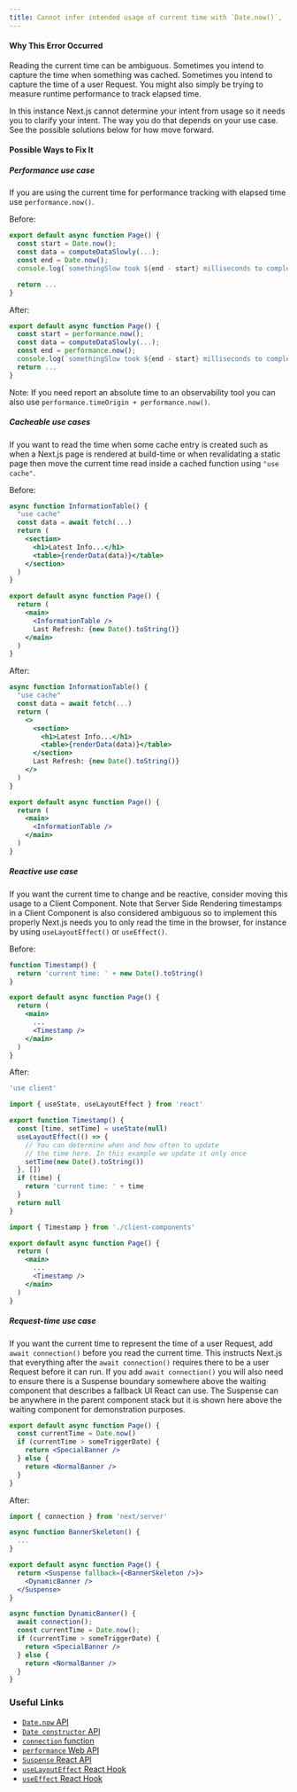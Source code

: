 ```yaml
---
title: Cannot infer intended usage of current time with `Date.now()`, `Date()`, or `new Date()`
---
```


#### Why This Error Occurred

Reading the current time can be ambiguous. Sometimes you intend to capture the time when something was cached. Sometimes you intend to capture the time of a user Request. You might also simply be trying to measure runtime performance to track elapsed time.

In this instance Next.js cannot determine your intent from usage so it needs you to clarify your intent. The way you do that depends on your use case. See the possible solutions below for how move forward.

#### Possible Ways to Fix It

##### Performance use case

If you are using the current time for performance tracking with elapsed time use `performance.now()`.

Before:

```jsx filename="app/page.js"
export default async function Page() {
  const start = Date.now();
  const data = computeDataSlowly(...);
  const end = Date.now();
  console.log(`somethingSlow took ${end - start} milliseconds to complete`)

  return ...
}
```

After:

```jsx filename="app/page.js"
export default async function Page() {
  const start = performance.now();
  const data = computeDataSlowly(...);
  const end = performance.now();
  console.log(`somethingSlow took ${end - start} milliseconds to complete`)
  return ...
}
```

Note: If you need report an absolute time to an observability tool you can also use `performance.timeOrigin + performance.now()`.

##### Cacheable use cases

If you want to read the time when some cache entry is created such as when a Next.js page is rendered at build-time or when revalidating a static page then move the current time read inside a cached function using `"use cache"`.

Before:

```jsx filename="app/page.js"
async function InformationTable() {
  "use cache"
  const data = await fetch(...)
  return (
    <section>
      <h1>Latest Info...</h1>
      <table>{renderData(data)}</table>
    </section>
  )
}

export default async function Page() {
  return (
    <main>
      <InformationTable />
      Last Refresh: {new Date().toString()}
    </main>
  )
}
```

After:

```jsx filename="app/page.js"
async function InformationTable() {
  "use cache"
  const data = await fetch(...)
  return (
    <>
      <section>
        <h1>Latest Info...</h1>
        <table>{renderData(data)}</table>
      </section>
      Last Refresh: {new Date().toString()}
    </>
  )
}

export default async function Page() {
  return (
    <main>
      <InformationTable />
    </main>
  )
}
```

##### Reactive use case

If you want the current time to change and be reactive, consider moving this usage to a Client Component. Note that Server Side Rendering timestamps in a Client Component is also considered ambiguous so to implement this properly Next.js needs you to only read the time in the browser, for instance by using `useLayoutEffect()` or `useEffect()`.

Before:

```jsx filename="app/page.js"
function Timestamp() {
  return 'current time: ' + new Date().toString()
}

export default async function Page() {
  return (
    <main>
      ...
      <Timestamp />
    </main>
  )
}
```

After:

```jsx filename="app/client-components.js"
'use client'

import { useState, useLayoutEffect } from 'react'

export function Timestamp() {
  const [time, setTime] = useState(null)
  useLayoutEffect(() => {
    // You can determine when and how often to update
    // the time here. In this example we update it only once
    setTime(new Date().toString())
  }, [])
  if (time) {
    return 'current time: ' + time
  }
  return null
}
```

```jsx filename="app/page.js"
import { Timestamp } from './client-components'

export default async function Page() {
  return (
    <main>
      ...
      <Timestamp />
    </main>
  )
}
```

##### Request-time use case

If you want the current time to represent the time of a user Request, add `await connection()` before you read the current time. This instructs Next.js that everything after the `await connection()` requires there to be a user Request before it can run. If you add `await connection()` you will also need to ensure there is a Suspense boundary somewhere above the waiting component that describes a fallback UI React can use. The Suspense can be anywhere in the parent component stack but it is shown here above the waiting component for demonstration purposes.

```jsx filename="app/page.js"
export default async function Page() {
  const currentTime = Date.now()
  if (currentTime > someTriggerDate) {
    return <SpecialBanner />
  } else {
    return <NormalBanner />
  }
}
```

After:

```jsx filename="app/page.js"
import { connection } from 'next/server'

async function BannerSkeleton() {
  ...
}

export default async function Page() {
  return <Suspense fallback={<BannerSkeleton />}>
    <DynamicBanner />
  </Suspense>
}

async function DynamicBanner() {
  await connection();
  const currentTime = Date.now();
  if (currentTime > someTriggerDate) {
    return <SpecialBanner />
  } else {
    return <NormalBanner />
  }
}
```

### Useful Links

- [`Date.now` API](https://developer.mozilla.org/en-US/docs/Web/JavaScript/Reference/Global_Objects/Date/now)
- [`Date constructor` API](https://developer.mozilla.org/en-US/docs/Web/JavaScript/Reference/Global_Objects/Date/Date)
- [`connection` function](https://nextjs.org/docs/app/api-reference/functions/connection)
- [`performance` Web API](https://developer.mozilla.org/en-US/docs/Web/API/Performance)
- [`Suspense` React API](https://react.dev/reference/react/Suspense)
- [`useLayoutEffect` React Hook](https://react.dev/reference/react/useLayoutEffect)
- [`useEffect` React Hook](https://react.dev/reference/react/useEffect)
